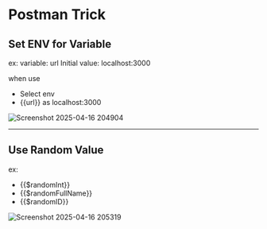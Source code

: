 # Postman Trick

## Set ENV for Variable

ex: 
variable: url
Initial value: localhost:3000

when use
- Select env
- {{url}} as localhost:3000

![Screenshot 2025-04-16 204904](https://github.com/user-attachments/assets/250923b0-5a19-464c-806f-112431f2b00f)

-----------------------------
## Use Random Value

ex: 
- {{$randomInt}}
- {{$randomFullName}}
- {{$randomID}}

![Screenshot 2025-04-16 205319](https://github.com/user-attachments/assets/3537e6f5-16bd-4c1a-9393-4534673183d6)
